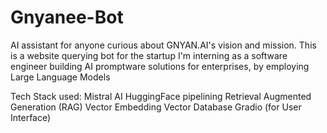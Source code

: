 # Gnyanee-Bot
AI assistant for anyone curious about GNYAN.AI's vision and mission. This is a website querying bot for the startup I'm interning as a software engineer building AI promptware solutions for enterprises, by employing Large Language Models 

Tech Stack used: 
Mistral AI
HuggingFace pipelining
Retrieval Augmented Generation (RAG)
Vector Embedding
Vector Database
Gradio (for User Interface)


